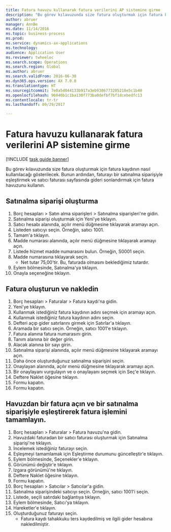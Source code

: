 ```yaml
--- 
title: Fatura havuzu kullanarak fatura verilerini AP sistemine girme
description: "Bu görev kılavuzunda size fatura oluşturmak için fatura kaydının nasıl kullanılacağı gösterilecek."
author: abruer
manager: AnnBe
ms.date: 11/14/2016
ms.topic: business-process
ms.prod: 
ms.service: dynamics-ax-applications
ms.technology: 
audience: Application User
ms.reviewer: twheeloc
ms.search.scope: Operations
ms.search.region: Global
ms.author: abruer
ms.search.validFrom: 2016-06-30
ms.dyn365.ops.version: AX 7.0.0
ms.translationtype: HT
ms.sourcegitcommit: 7e0a5d044133b917a3eb9386773205218e5c1b40
ms.openlocfilehash: 96040b1c1ba130f773ba0defbf7bf1dcebedfc13
ms.contentlocale: tr-tr
ms.lasthandoff: 09/29/2017

---
```

# <a name="key-invoice-data-into-the-ap-system-using-invoice-pool"></a>Fatura havuzu kullanarak fatura verilerini AP sistemine girme

[!INCLUDE [task guide banner](../../includes/task-guide-banner.md)]

Bu görev kılavuzunda size fatura oluşturmak için fatura kaydının nasıl kullanılacağı gösterilecek.  Bunun ardından, faturayı bir satınalma siparişiyle eşleştirmek ve satıcı faturası sayfasında gideri sonlandırmak için fatura havuzunu kullanın.


## <a name="create-a-purchase-order"></a>Satınalma siparişi oluşturma
1. Borç hesapları > Satın alma siparişleri > Satınalma siparişleri'ne gidin.
2. Satınalma siparişi oluşturmak için Yeni'ye tıklayın.
3. Satıcı hesabı alanında, açılır menü düğmesine tıklayarak aramayı açın.
4. Listeden satıcıyı seçin. Örneğin, satıcı 1001.
5. Tamam'a tıklayın.
6. Madde numarası alanında, açılır menü düğmesine tıklayarak aramayı açın.
7. Listede hizmet madde numarasını bulun. Örneğin, S0001 seçin.
8. Madde numarasına tıklayarak seçin.
    * Net tutar 75,00'tir.  Bu, faturada olmasını beklediğimiz tutardır.  
9. Eylem bölmesinde, Satınalma'ya tıklayın.
10. Onayla seçeneğine tıklayın.

## <a name="create-and-post-and-invoice"></a>Fatura oluşturun ve nakledin
1. Borç hesapları > Faturalar > Fatura kaydı'na gidin.
2. Yeni'ye tıklayın.
3. Kullanmak istediğiniz fatura kaydının adını seçmek için aramayı açın.
4. Kullanmak istediğiniz fatura kaydının adını seçin.
5. Defteri açıp gider satırlarını girmek için Satırlar'a tıklayın.
6. Aramada bir satıcı seçin. Örneğin, satıcı 1001'e tıklayın.
7. Fatura alanına fatura numarasını girin.
8. Tanım alanına bir değer girin.
9. Alacak alanına bir sayı girin.
10. Satınalma siparişi alanında, açılır menü düğmesine tıklayarak aramayı açın.
11. Daha önce oluşturduğunuz satınalma siparişini seçin.
12. Onaylayan alanında, açılır menü düğmesine tıklayarak aramayı açın.
13. Bir onaylayanı vurgulayın ve o onaylayanı seçmek için Seç'e tıklayın.
14. Deftere Naklet öğesine tıklayın.
15. Formu kapatın.
16. Formu kapatın.

## <a name="open-an-invoice-from-the-pool-and-match-it-to-a-purchase-order-to-complete-the-invoice-process"></a>Havuzdan bir fatura açın ve bir satınalma siparişiyle eşleştirerek fatura işlemini tamamlayın.
1. Borç hesapları > Faturalar > Fatura havuzu'na gidin.
2. Havuzdaki faturadan bir satıcı faturası oluşturmak için Satınalma siparişi'ne tıklayın.
3. İncelemek istediğiniz faturayı seçin.
4. Eşleşmeyi tamamlamak için Eşleştirme durumunu güncelleştir'e tıklayın.
5. Eylem bölmesinde, Seçenekler'e tıklayın.
6. Görünümü değiştir'e tıklayın.
7. Izgara görünümü'ne tıklayın.
8. Deftere Naklet öğesine tıklayın.
9. Formu kapatın.
10. Borç hesapları > Satıcılar > Satıcılar'a gidin.
11. Satınalma siparişindeki satıcıyı seçin. Örneğin, satıcı 1001'i seçin.
12. Listede, seçili satırdaki bağlantıya tıklayın.
13. Eylem bölmesinde, Satıcı'ya tıklayın.
14. Hareketler'e tıklayın.
15. Oluşturduğunuz faturayı seçin.
    * Fatura kaydı tahakkuku ters kaydedilmiş ve ilgili gider hesabına nakledilmiştir.  


